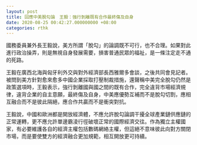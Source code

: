 ```yaml
---
layout: post
title: 回應中美脫勾論　王毅：強行剝離既有合作最終傷及自身
date: 2020-08-25 00:42:27.000000000 +08:00
categories: rthk
---
```


國務委員兼外長王毅說，美方所謂「脫勾」的論調既不可行，也不合理。如果對此進行政治操弄，則是無視自身發展需要，損害普通民眾的福祉，是一條注定走不通的死路。

王毅在廣西北海與匈牙利外交與對外經濟部長西雅爾多會談，之後共同會見記者。被問到美方針對愈來愈多中國企業採取打壓制裁措施，還聲稱中美完全脫勾仍然是政策選項時，王毅表示，強行剝離國與國之間的既有合作，完全違背市場經濟規律，違背企業的自主意願，最終傷及自身，中美應優勢互補而不是脫勾切割，應相互融合而不是彼此隔絕，應合作共贏而不是衝突對抗。

王毅說，中國和歐洲都是開放經濟體，不應允許脫勾論調干擾全球產業鏈供應鏈的正常運轉，更不應允許單邊霸淩行徑破壞正常的國際經濟交往。作為獨立主權國家，有必要維護各自的經濟主權包括數碼網絡主權，但這絕不意味彼此向對方關閉市場，而是要使雙方的經濟融合更加規範，相互開放更可持續。
